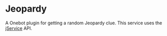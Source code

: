 # Jeopardy
A Onebot plugin for getting a random Jeopardy clue. This service uses the [jService](http://jservice.io/) API.

